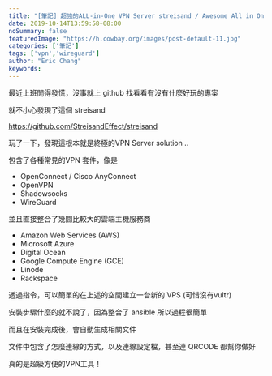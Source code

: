 ```yaml
---
title: "[筆記] 超強的ALL-in-One VPN Server streisand / Awesome All in One Vpn Server Streisand"
date: 2019-10-14T13:59:58+08:00
noSummary: false
featuredImage: "https://h.cowbay.org/images/post-default-11.jpg"
categories: ['筆記']
tags: ['vpn','wireguard']
author: "Eric Chang"
keywords:
---
```


最近上班閒得發慌，沒事就上 github 找看看有沒有什麼好玩的專案

就不小心發現了這個 streisand

https://github.com/StreisandEffect/streisand

玩了一下，發現這根本就是終極的VPN Server solution ..

<!--more-->

包含了各種常見的VPN 套件，像是

* OpenConnect / Cisco AnyConnect
* OpenVPN
* Shadowsocks
* WireGuard

並且直接整合了幾間比較大的雲端主機服務商


* Amazon Web Services (AWS)
* Microsoft Azure
* Digital Ocean
* Google Compute Engine (GCE)
* Linode
* Rackspace

透過指令，可以簡單的在上述的空間建立一台新的 VPS (可惜沒有vultr)

安裝步驟什麼的就不說了，因為整合了 ansible 所以過程很簡單

而且在安裝完成後，會自動生成相關文件

文件中包含了怎麼連線的方式，以及連線設定檔，甚至連 QRCODE 都幫你做好

真的是超級方便的VPN工具！

